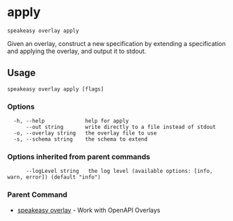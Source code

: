 # apply  
`speakeasy overlay apply`  


Given an overlay, construct a new specification by extending a specification and applying the overlay, and output it to stdout.  

## Usage

```
speakeasy overlay apply [flags]
```

### Options

```
  -h, --help             help for apply
      --out string       write directly to a file instead of stdout
  -o, --overlay string   the overlay file to use
  -s, --schema string    the schema to extend
```

### Options inherited from parent commands

```
      --logLevel string   the log level (available options: [info, warn, error]) (default "info")
```

### Parent Command

* [speakeasy overlay](README.md)	 - Work with OpenAPI Overlays
